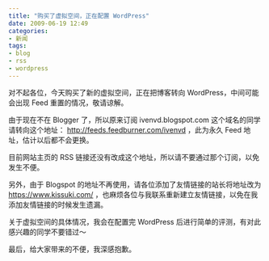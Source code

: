 ```yaml
---
title: "购买了虚拟空间，正在配置 WordPress"
date: 2009-06-19 12:49
categories:
- 新闻
tags:
- blog
- rss
- wordpress
---
```


对不起各位，今天购买了新的虚拟空间，正在把博客转向
WordPress，中间可能会出现 Feed 重置的情况，敬请谅解。

由于现在不在 Blogger 了，所以原来订阅 ivenvd.blogspot.com
这个域名的同学请转向这个地址：
[<http://feeds.feedburner.com/ivenvd>](http://feeds.feedburner.com/ivenvd)
，此为永久 Feed 地址，估计以后都不会更换。

目前网站主页的 RSS
链接还没有改成这个地址，所以请不要通过那个订阅，以免发生不便。

另外，由于 Blogspot 的地址不再使用，请各位添加了友情链接的站长将地址改为
[<https://www.kissuki.com/>](https://www.kissuki.com/)
，也麻烦各位与我联系重新建立友情链接，以免在我添加友情链接的时候发生遗漏。

关于虚拟空间的具体情况，我会在配置完 WordPress
后进行简单的评测，有对此感兴趣的同学不要错过～

最后，给大家带来的不便，我深感抱歉。

